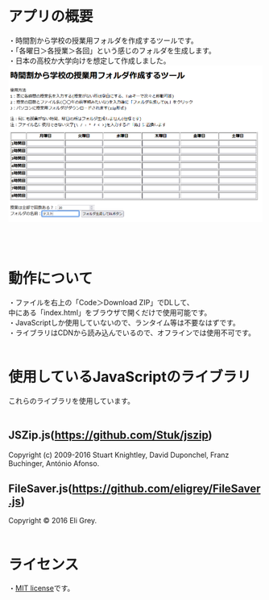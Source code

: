 # アプリの概要 
・時間割から学校の授業用フォルダを作成するツールです。  
・「各曜日＞各授業＞各回」という感じのフォルダを生成します。  
・日本の高校か大学向けを想定して作成しました。  
![screenshot](screenshot.PNG)

<br><br>
# 動作について
・ファイルを右上の「Code＞Download ZIP」でDLして、  
中にある「index.html」をブラウザで開くだけで使用可能です。  
・JavaScriptしか使用していないので、ランタイム等は不要なはずです。  
・ライブラリはCDNから読み込んでいるので、オフラインでは使用不可です。
<br><br>
# 使用しているJavaScriptのライブラリ
これらのライブラリを使用しています。  <br><br>

## JSZip.js(https://github.com/Stuk/jszip)
Copyright (c) 2009-2016 Stuart Knightley, David Duponchel, Franz Buchinger, António Afonso.
  
  
## FileSaver.js(https://github.com/eligrey/FileSaver.js)  
Copyright © 2016 Eli Grey.
<br><br>
# ライセンス
・[MIT license](https://en.wikipedia.org/wiki/MIT_License)です。
